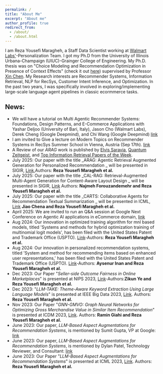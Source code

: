 ```yaml
---
permalink: /
title: "About Me"
excerpt: "About me"
author_profile: true
redirect_from: 
  - /about/
  - /about.html
---
```

I am Reza Yousefi Maragheh, a Staff Data Scientist working at [Walmart Labs'](https://www.linkedin.com/company/walmartglobaltech/about/)-Personalization Team. I got my Ph.D from the University of Illinois Urbana-Champaign (UIUC)-Grainger College of Engineering. My Ph.D. thesis was on "Choice Modeling and Recommendation Optimization in Presence of Context Effects" (check it out [here](https://www.ideals.illinois.edu/items/121110)) supervised by Professor [Xin Chen](https://ise.illinois.edu/directory/profile/xinchen). My Research interests are Recommender Systems, Information Retrieval, NLP for RecSys, Customer Intent Inference, and Optimization. In the past two years, I was specifically involved in exploring/implementing large-scale language agent pipelines in classic ecormmerce tasks.

## News:
  * We will have a tutorial on Multi Agentic Recommender Systems: Foundations, Design Patterns, and E-Commerce Applications with Yashar Deljoo (University of Bari, Italy), Jason Cho (Walmart Labs), Derek Cheng (Google Deepmind), and Chi Wang (Google Deepmind) [link](https://recsys.acm.org/recsys25/tutorials/)
  * I am invited to Give a lecture on Modern Topics on Recommender Systems in RecSys Summer School in Vienna, Austria (Sep 17th). [link](https://recsys-lab.at/rsss2025/schedule/)
  * A Review of our _ARAG_ work is published by [Elvis Saravia](https://www.linkedin.com/posts/omarsar_agentic-rag-for-personalized-recommendation-activity-7347722779326070784-Qn_V/), [Quantum Zeitgeist](https://quantumzeitgeist.com/agentic-rag-improves-personalised-recommendations-with-enhanced-contextual-understanding/), and [Top Information Retrieval Papers of the Week](https://recsys.substack.com/p/towards-unified-ranking-foundation?open=false#%C2%A7arag-agentic-retrieval-augmented-generation-for-personalized-recommendation).
  * July 2025: Our paper with the title _ARAG: Agentic Retrieval Augmented Generation for Personalized Recommendation
_ will be presented in SIGIR, [Link](https://arxiv.org/abs/2506.21934),Authors: **Reza Yousefi Maragheh et al.**
  * July 2025: Our paper with the title _CAL-RAG: Retrieval-Augmented Multi-Agent Generation for Content-Aware Layout Design
_ will be presented in SIGIR, [Link](https://arxiv.org/abs/2506.21934) Authors: **Najmeh Forouzandemehr and Reza Yousefi Maragheh et al.**
  * July 2025: Our paper with the title _CARTS: Collaborative Agents for Recommendation Textual Summarization
_ will be presented in ICML, [Link](https://arxiv.org/abs/2506.17765) **Jiao Chena and Reza Yousefi Maragheh et al.**
  * April 2025: We are invited to run an Q&A session at Google Next Conference on Agentic AI applications in eCommerce domain, [link](https://cloud.withgoogle.com/next/25)
  * Aug 2024: Our innovation in optimized training algorithm for mnl based models, titled 'Systems and methods for hybrid optimization training of multinomial logit models', has been filed with the United States Patent and Trademark Office (USPTO). [Link](https://patentimages.storage.googleapis.com/ef/4f/9c/1c69e2b67c2bc3/US20240256874A1.pdf)-Authors: **Reza Yousefi Maragheh et al.**
  * Aug 2024: Our innovation in personalized recommendation systems, titled 'System and method for recommending items based on enhanced user representations,' has been filed with the United States Patent and Trademark Office (USPTO). [Link](https://patentimages.storage.googleapis.com/02/ed/a5/8e7927d54b25d4/US20240242069A1.pdf)-Authors: **Aysenur Inan and Reza Yousefi Maragheh et al.**
  * Dec 2023: Our Paper "_Seller-side Outcome Fairness in Online Marketplaces_" is presented at NIPS 2023, [Link](https://arxiv.org/pdf/2312.03253.pdf)-Authors:**Zikun Ye and Reza Yousefi Maragheh et al.**
  * Dec 2023: "_LLM-TAKE: Theme-Aware Keyword Extraction Using Large Language Models_" is presented at IEEE Big Data 2023, [Link](https://arxiv.org/pdf/2312.00909.pdf). Authors: **Reza Yousefi Maragheh et al.** 
  * Nov 2023: Our Paper "_GNN-GMVO: Graph Neural Networks for Optimizing Gross Merchandise Value in Similar Item Recommendation_" is presented at ICDM 2023, [Link](https://arxiv.org/pdf/2310.17732.pdf). Authors: **Ramin Giahi and Reza Yousefi Maragheh et al.** 
  * June 2023: Our paper, _LLM-Based Aspect Augmentations for Recommendation Systems_, is mentioned by Sumit Gupta, VP at Google: [link](https://www.linkedin.com/posts/sumitg_generativeai-activity-7091812917733429248-h-kM?utm_source=share&utm_medium=member_desktop)
  * June 2023: Our paper, _LLM-Based Aspect Augmentations for Recommendation Systems_, is mentioned by Dylan Patel, Technology Reviewer, and Consultant: [link](https://twitter.com/dylan522p/status/1685035692915843080)
  * June 2023: Our Paper "_LLM-Based Aspect Augmentations for Recommendation Systems_" is presented at ICML 2023, [Link](https://openreview.net/forum?id=bStpLVqv1H). Authors: **Reza Yousefi Maragheh et al.**
   
